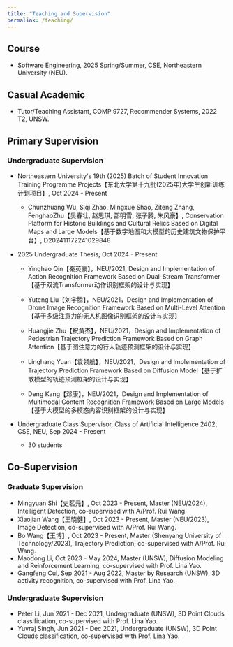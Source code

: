 ```yaml
---
title: "Teaching and Supervision"
permalink: /teaching/
---
```



## Course
* Software Engineering, 2025 Spring/Summer, CSE, Northeastern University (NEU).

## Casual Academic

* Tutor/Teaching Assistant, COMP 9727, Recommender Systems, 2022 T2, UNSW.

## Primary Supervision
### Undergraduate Supervision

*  Northeastern University's 19th (2025) Batch of Student Innovation Training Programme Projects【东北大学第十九批(2025年)大学生创新训练计划项目】,  Oct 2024 - Present
  
   *  Chunzhuang Wu, Siqi Zhao, Mingxue Shao, Ziteng Zhang, FenghaoZhu【吴春壮, 赵思琪, 邵明雪, 张子腾, 朱风豪】, Conservation Platform for Historic Buildings and Cultural Relics Based on Digital Maps and Large Models【基于数字地图和大模型的历史建筑文物保护平台】, D202411172241029848

* 2025 Undergraduate Thesis,  Oct 2024 - Present

   * Yinghao Qin【秦英豪】，NEU/2021, Design and Implementation of Action Recognition Framework Based on Dual-Stream Transformer【基于双流Transformer动作识别框架的设计与实现】

   * Yuteng Liu【刘宇腾】，NEU/2021，Design and Implementation of Drone Image Recognition Framework Based on Multi-Level Attention【基于多级注意力的无人机图像识别框架的设计与实现】

   * Huangjie Zhu【祝黄杰】，NEU/2021，Design and Implementation of Pedestrian Trajectory Prediction Framework Based on Graph Attention【基于图注意力的行人轨迹预测框架的设计与实现】

   * Linghang Yuan【袁领航】，NEU/2021，Design and Implementation of Trajectory Prediction Framework Based on Diffusion Model【基于扩散模型的轨迹预测框架的设计与实现】

   * Deng Kang【邓康】，NEU/2021，Design and Implementation of Multimodal Content Recognition Framework Based on Large Models【基于大模型的多模态内容识别框架的设计与实现】

* Undergraduate Class Supervisor,  Class of Artificial Intelligence 2402, CSE, NEU, Sep 2024 - Present

   * 30 students

## Co-Supervision

### Graduate Supervision

* Mingyuan Shi【史茗元】, Oct 2023 - Present, Master (NEU/2024), Intelligent Detection,  co-supervised with A/Prof. Rui Wang. 
* Xiaojian Wang【王晓健】, Oct 2023 - Present, Master (NEU/2023), Image Detection,  co-supervised with A/Prof. Rui Wang. 
* Bo Wang【王博】, Oct 2023 - Present, Master (Shenyang University of Technology/2023), Trajectory Prediction,  co-supervised with A/Prof. Rui Wang.
* Maodong Li, Oct 2023 - May 2024, Master (UNSW), Diffusion Modeling and Reinforcement Learning, co-supervised with Prof. Lina Yao.
* Gangfeng Cui, Sep 2021 - Aug 2022, Master by Research (UNSW), 3D activity recognition, co-supervised with Prof. Lina Yao.

### Undergraduate Supervision

* Peter Li, Jun 2021 - Dec 2021, Undergraduate (UNSW), 3D Point Clouds classification, co-supervised with Prof. Lina Yao.
* Yuvraj Singh, Jun 2021 - Dec 2021, Undergraduate (UNSW), 3D Point Clouds classification, co-supervised with Prof. Lina Yao.



<!-- alumni current-->
